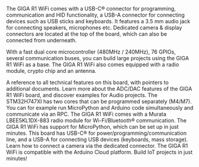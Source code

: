 <FeatureDescription>

The GIGA R1 WiFi comes with a USB-C® connector for programming, communication and HID functionality, a USB-A connector for connecting devices such as USB sticks and keyboards. It features a 3.5 mm audio jack for connecting speakers, microphones etc. Dedicated camera & display connectors are located at the top of the board, which can also be connected from underneath.

With a fast dual core microcontroller (480MHz / 240MHz), 76 GPIOs, several communication buses, you can build large projects using the GIGA R1 WiFi as a base. The GIGA R1 WiFi also comes equipped with a radio module, crypto chip and an antenna.

</FeatureDescription>

<FeatureList>

<Feature title="Cheat Sheet" image="mega-form-factor">
A reference to all technical features on this board, with pointers to additional documents.
<FeatureWrapper>
  <FeatureLink title="Cheat Sheet" url="/tutorials/giga-r1-wifi/cheat-sheet"/>
</FeatureWrapper>
</Feature>

<Feature title="Advanced ADC/DAC" image="microphone">
Learn more about the ADC/DAC features of the GIGA R1 WiFi board, and discover examples for Audio projects.
<FeatureWrapper>
  <FeatureLink title="ADC/DAC Guide" url="/tutorials/giga-r1-wifi/giga-audio"/>
</FeatureWrapper>
</Feature>

<Feature title="Dual Core" image="mcu">
The STM32H747XI has two cores that can be programmed separately (M4/M7). You can for example run MicroPython and Arduino code simultaneously and communicate via an RPC.
<FeatureWrapper>
  <FeatureLink title="DUAL CORE GUIDE" url="/tutorials/giga-r1-wifi/giga-dual-core"/>
</FeatureWrapper>
</Feature>

<Feature title="Wi-Fi®/Bluetooth®" image="connection">
The GIGA R1 WiFi comes with a Murata LBEE5KL1DX-883 radio module for Wi-Fi/Bluetooth® communication.
<FeatureWrapper>
  <FeatureLink title="See Documentation" url="/tutorials/giga-r1-wifi/cheat-sheet#radio-module"/>
</FeatureWrapper>
</Feature>

<Feature title="MicroPython" image="python">
The GIGA R1 WiFi has support for MicroPython, which can be set up in just minutes.
<FeatureWrapper>
  <FeatureLink title="Install MicroPython" url="/micropython/basics/board-installation"/>
</FeatureWrapper>
</Feature>

<Feature title="USB" image="usb">
This board has USB-C® for power/programming/communication line, and a USB-A for connecting USB devices (keyboards, mass storage).
<FeatureWrapper>
  <FeatureLink title="USB Guide" url="/tutorials/giga-r1-wifi/giga-usb"/>
</FeatureWrapper>
</Feature>

<Feature title="Camera Support" image="camera">
Learn how to connect a camera via the dedicated connector.
<FeatureWrapper>
  <FeatureLink title="Camera Guide" url="/tutorials/giga-r1-wifi/giga-camera"/>
</FeatureWrapper>
</Feature>

<Feature title="Arduino Cloud" image="wifi">
The GIGA R1 WiFi is compatible with the Arduino Cloud platform. Build IoT projects in just minutes!
<FeatureWrapper>
  <FeatureLink title="Go to Platform" url="https://create.arduino.cc/iot/"/>
</FeatureWrapper>
</Feature>

</FeatureList>
